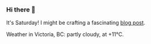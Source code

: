 ### Hi there :wave:

It's Saturday! I might be crafting a fascinating [blog post](https://benjaminwuethrich.dev).

Weather in Victoria, BC: partly cloudy, at +11°C.
